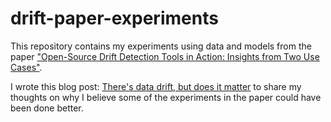 # drift-paper-experiments

This repository contains my experiments using data and models from the paper ["Open-Source Drift Detection Tools in Action: Insights from Two Use Cases"](https://arxiv.org/abs/2404.18673).

I wrote this blog post: [There's data drift, but does it matter](https://www.nannyml.com/blog/data-drift-does-it-matter) to share my thoughts on why I believe some of the experiments in the paper could have been done better.

